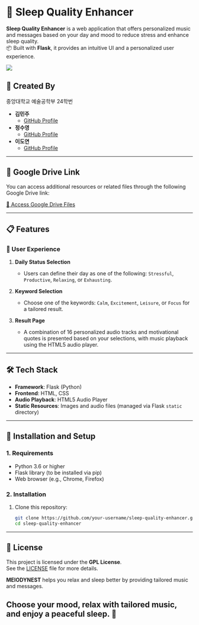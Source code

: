 # 🌙 Sleep Quality Enhancer

**Sleep Quality Enhancer** is a web application that offers personalized music and messages based on your day and mood to reduce stress and enhance sleep quality.  
📦 Built with **Flask**, it provides an intuitive UI and a personalized user experience.

<a href="https://github.com/meaxzu">
  <img src="https://i.ibb.co/ctkmWnc/image.png">
</a

---

## 👤 Created By
중앙대학교 예술공학부 24학번

- **김민주**  
  - [GitHub Profile](https://github.com/meaxzu)  
- **정수영**  
  - [GitHub Profile](https://github.com/sooowii)
- **이도연**  
  - [GitHub Profile](https://github.com/mydoyeon)

--- 

## 📂 Google Drive Link

You can access additional resources or related files through the following Google Drive link:

[🔗 Access Google Drive Files](https://drive.google.com/drive/folders/10pdoAvqWsOOCZNC6okpci5QhT5Xyi1TV?usp=sharing)

---

## 📋 Features

### 🌟 User Experience
1. **Daily Status Selection**  
   - Users can define their day as one of the following: `Stressful`, `Productive`, `Relaxing`, or `Exhausting`.

2. **Keyword Selection**  
   - Choose one of the keywords: `Calm`, `Excitement`, `Leisure`, or `Focus` for a tailored result.

3. **Result Page**  
   - A combination of 16 personalized audio tracks and motivational quotes is presented based on your selections, with music playback using the HTML5 audio player.

---

## 🛠️ Tech Stack

- **Framework**: Flask (Python)
- **Frontend**: HTML, CSS
- **Audio Playback**: HTML5 Audio Player
- **Static Resources**: Images and audio files (managed via Flask `static` directory)

---

## 🚀 Installation and Setup

### 1. Requirements
- Python 3.6 or higher
- Flask library (to be installed via pip)
- Web browser (e.g., Chrome, Firefox)

### 2. Installation
1. Clone this repository:
   ```bash
   git clone https://github.com/your-username/sleep-quality-enhancer.git
   cd sleep-quality-enhancer

---

## 📜 License

This project is licensed under the **GPL License**.  
See the [LICENSE](LICENSE) file for more details.



**MEIODYNEST** helps you relax and sleep better by providing tailored music and messages.

<h2>Choose your mood, relax with tailored music, and enjoy a peaceful sleep. 🌙</h2>

